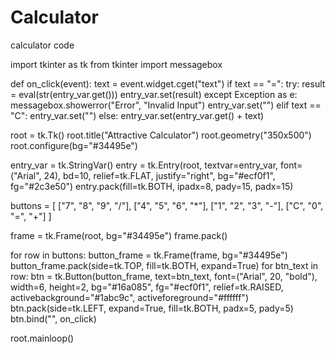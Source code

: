 # Calculator
calculator  code


import tkinter as tk
from tkinter import messagebox

def on_click(event):
    text = event.widget.cget("text")
    if text == "=":
        try:
            result = eval(str(entry_var.get()))
            entry_var.set(result)
        except Exception as e:
            messagebox.showerror("Error", "Invalid Input")
            entry_var.set("")
    elif text == "C":
        entry_var.set("")
    else:
        entry_var.set(entry_var.get() + text)

root = tk.Tk()
root.title("Attractive Calculator")
root.geometry("350x500")
root.configure(bg="#34495e")

entry_var = tk.StringVar()
entry = tk.Entry(root, textvar=entry_var, font=("Arial", 24), bd=10, relief=tk.FLAT, justify="right", bg="#ecf0f1", fg="#2c3e50")
entry.pack(fill=tk.BOTH, ipadx=8, pady=15, padx=15)

buttons = [
    ["7", "8", "9", "/"],
    ["4", "5", "6", "*"],
    ["1", "2", "3", "-"],
    ["C", "0", "=", "+"]
]

frame = tk.Frame(root, bg="#34495e")
frame.pack()

for row in buttons:
    button_frame = tk.Frame(frame, bg="#34495e")
    button_frame.pack(side=tk.TOP, fill=tk.BOTH, expand=True)
    for btn_text in row:
        btn = tk.Button(button_frame, text=btn_text, font=("Arial", 20, "bold"), width=6, height=2, 
                        bg="#16a085", fg="#ecf0f1", relief=tk.RAISED, activebackground="#1abc9c", activeforeground="#ffffff")
        btn.pack(side=tk.LEFT, expand=True, fill=tk.BOTH, padx=5, pady=5)
        btn.bind("<Button-1>", on_click)

root.mainloop()
